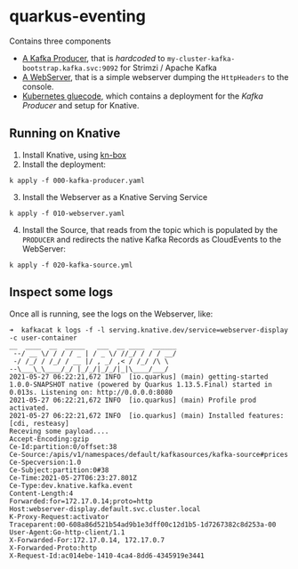 # quarkus-eventing

Contains three components

* [A Kafka Producer](./kafka-quickstart), that is _hardcoded_ to `my-cluster-kafka-bootstrap.kafka.svc:9092` for Strimzi / Apache Kafka
* [A WebServer](./getting-started), that is a simple webserver dumping the `HttpHeaders` to the console.
* [Kubernetes gluecode](./k8s), which contains a deployment for the _Kafka Producer_ and setup for Knative.



## Running on Knative

1. Install Knative, using [kn-box](https://github.com/matzew/kn-box)
2. Install the deployment:
```
k apply -f 000-kafka-producer.yaml
```
3. Install the Webserver as a Knative Serving Service
```
k apply -f 010-webserver.yaml
```
4. Install the Source, that reads from the topic which is populated by the `PRODUCER` and redirects the native Kafka Records as CloudEvents to the WebServer:
```
k apply -f 020-kafka-source.yml
```


## Inspect some logs

Once all is running, see the logs on the Webserver, like:

```
➜  kafkacat k logs -f -l serving.knative.dev/service=webserver-display -c user-container 
__  ____  __  _____   ___  __ ____  ______ 
 --/ __ \/ / / / _ | / _ \/ //_/ / / / __/ 
 -/ /_/ / /_/ / __ |/ , _/ ,< / /_/ /\ \   
--\___\_\____/_/ |_/_/|_/_/|_|\____/___/   
2021-05-27 06:22:21,672 INFO  [io.quarkus] (main) getting-started 1.0.0-SNAPSHOT native (powered by Quarkus 1.13.5.Final) started in 0.013s. Listening on: http://0.0.0.0:8080
2021-05-27 06:22:21,672 INFO  [io.quarkus] (main) Profile prod activated. 
2021-05-27 06:22:21,672 INFO  [io.quarkus] (main) Installed features: [cdi, resteasy]
Receving some payload....
Accept-Encoding:gzip
Ce-Id:partition:0/offset:38
Ce-Source:/apis/v1/namespaces/default/kafkasources/kafka-source#prices
Ce-Specversion:1.0
Ce-Subject:partition:0#38
Ce-Time:2021-05-27T06:23:27.801Z
Ce-Type:dev.knative.kafka.event
Content-Length:4
Forwarded:for=172.17.0.14;proto=http
Host:webserver-display.default.svc.cluster.local
K-Proxy-Request:activator
Traceparent:00-608a86d521b54ad9b1e3dff00c12d1b5-1d7267382c8d253a-00
User-Agent:Go-http-client/1.1
X-Forwarded-For:172.17.0.14, 172.17.0.7
X-Forwarded-Proto:http
X-Request-Id:ac014ebe-1410-4ca4-8dd6-4345919e3441
```


